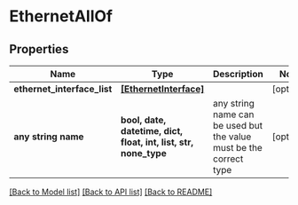 # EthernetAllOf


## Properties
Name | Type | Description | Notes
------------ | ------------- | ------------- | -------------
**ethernet_interface_list** | [**[EthernetInterface]**](EthernetInterface.md) |  | [optional] 
**any string name** | **bool, date, datetime, dict, float, int, list, str, none_type** | any string name can be used but the value must be the correct type | [optional]

[[Back to Model list]](../README.md#documentation-for-models) [[Back to API list]](../README.md#documentation-for-api-endpoints) [[Back to README]](../README.md)


